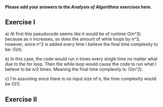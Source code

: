 #### Please add your answers to the ***Analysis of  Algorithms*** exercises here.

## Exercise I

a) At first this pseudocode seems like it would be of runtime O(n^3) because as n increases, so does the amount of while loops by n^3, however, since n^2 is added every time I believe the final time complexity to be: O(n).

b) In this case, the code would run n times every single time no matter what due to the for loop. Then the while loop would cause the code to run what I believe to be n/2 times. Meaning the final time complexity is: O(n^2).

c) I'm assuming since there is no input size of n, the time complexity would be O(1).

## Exercise II

<!-- throwing eggs off n-story building, many eggs -->
<!-- eggs only break at floor equal or greater to f -->
<!-- strategy to determine f such that dropped + broken eggs is minimized -->

<!-- similar to knapsack problem -->
<!-- bunch of objects, want to maximize value of haul -->
<!-- which items do we take? -->

<!-- No idea what this question is asking though....  -->
<!-- wouldn't the best strategy just be to stay below floor f and have 0 broken eggs and 100% dropped? -->
<!-- Ask iris -->


